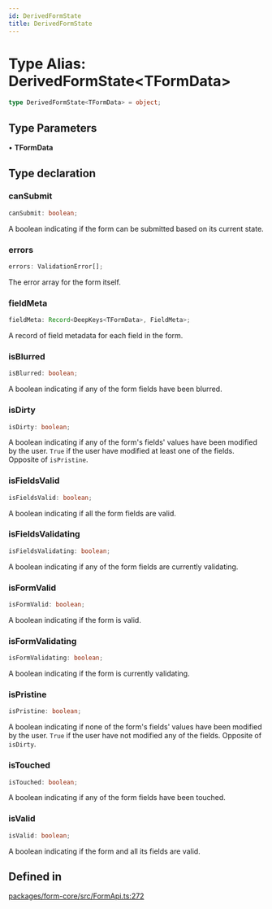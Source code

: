 ```yaml
---
id: DerivedFormState
title: DerivedFormState
---
```


# Type Alias: DerivedFormState\<TFormData\>

```ts
type DerivedFormState<TFormData> = object;
```

## Type Parameters

• **TFormData**

## Type declaration

### canSubmit

```ts
canSubmit: boolean;
```

A boolean indicating if the form can be submitted based on its current state.

### errors

```ts
errors: ValidationError[];
```

The error array for the form itself.

### fieldMeta

```ts
fieldMeta: Record<DeepKeys<TFormData>, FieldMeta>;
```

A record of field metadata for each field in the form.

### isBlurred

```ts
isBlurred: boolean;
```

A boolean indicating if any of the form fields have been blurred.

### isDirty

```ts
isDirty: boolean;
```

A boolean indicating if any of the form's fields' values have been modified by the user. `True` if the user have modified at least one of the fields. Opposite of `isPristine`.

### isFieldsValid

```ts
isFieldsValid: boolean;
```

A boolean indicating if all the form fields are valid.

### isFieldsValidating

```ts
isFieldsValidating: boolean;
```

A boolean indicating if any of the form fields are currently validating.

### isFormValid

```ts
isFormValid: boolean;
```

A boolean indicating if the form is valid.

### isFormValidating

```ts
isFormValidating: boolean;
```

A boolean indicating if the form is currently validating.

### isPristine

```ts
isPristine: boolean;
```

A boolean indicating if none of the form's fields' values have been modified by the user. `True` if the user have not modified any of the fields. Opposite of `isDirty`.

### isTouched

```ts
isTouched: boolean;
```

A boolean indicating if any of the form fields have been touched.

### isValid

```ts
isValid: boolean;
```

A boolean indicating if the form and all its fields are valid.

## Defined in

[packages/form-core/src/FormApi.ts:272](https://github.com/TanStack/form/blob/main/packages/form-core/src/FormApi.ts#L272)
